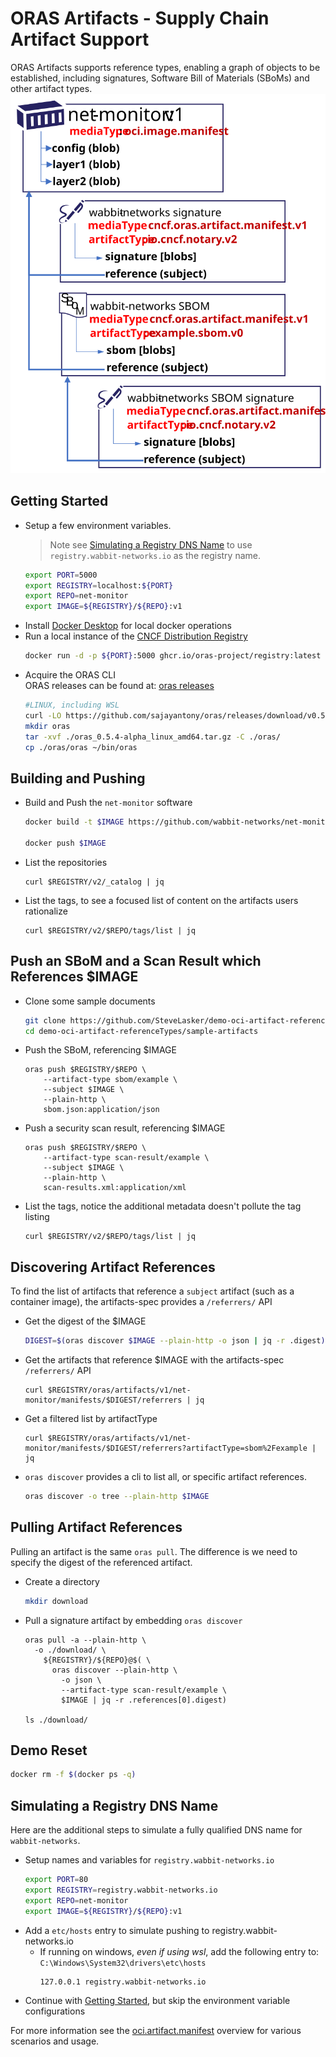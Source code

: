 # ORAS Artifacts - Supply Chain Artifact Support

ORAS Artifacts supports reference types,  enabling a graph of objects to be established, including signatures, Software Bill of Materials (SBoMs) and other artifact types.
![](https://raw.githubusercontent.com/oras-project/artifacts-spec/main/media/net-monitor-graph.svg)

## Getting Started

- Setup a few environment variables.  
  > Note see [Simulating a Registry DNS Name](#simulating-a-registry-dns-name) to use `registry.wabbit-networks.io` as the registry name.
  ```bash
  export PORT=5000
  export REGISTRY=localhost:${PORT}
  export REPO=net-monitor
  export IMAGE=${REGISTRY}/${REPO}:v1
  ```
- Install [Docker Desktop](https://www.docker.com/products/docker-desktop) for local docker operations
- Run a local instance of the [CNCF Distribution Registry][cncf-distribution]
  ```bash
  docker run -d -p ${PORT}:5000 ghcr.io/oras-project/registry:latest
  ```
- Acquire the ORAS CLI  
ORAS releases can be found at: [oras releases][oras-releases]  
  ```bash
  #LINUX, including WSL
  curl -LO https://github.com/sajayantony/oras/releases/download/v0.5.4-alpha/oras_0.5.4-alpha_linux_amd64.tar.gz
  mkdir oras
  tar -xvf ./oras_0.5.4-alpha_linux_amd64.tar.gz -C ./oras/
  cp ./oras/oras ~/bin/oras
  ```
## Building and Pushing
- Build and Push the `net-monitor` software
  ```bash
  docker build -t $IMAGE https://github.com/wabbit-networks/net-monitor.git#main

  docker push $IMAGE
  ```
- List the repositories
  ```http
  curl $REGISTRY/v2/_catalog | jq
  ```
- List the tags, to see a focused list of content on the artifacts users rationalize
  ```http
  curl $REGISTRY/v2/$REPO/tags/list | jq
  ```
## Push an SBoM and a Scan Result which References $IMAGE

- Clone some sample documents
  ```bash
  git clone https://github.com/SteveLasker/demo-oci-artifact-referenceTypes.git
  cd demo-oci-artifact-referenceTypes/sample-artifacts
  ```
- Push the SBoM, referencing $IMAGE
  ```shell
  oras push $REGISTRY/$REPO \
      --artifact-type sbom/example \
      --subject $IMAGE \
      --plain-http \
      sbom.json:application/json
  ```
- Push a security scan result, referencing $IMAGE
  ```shell
  oras push $REGISTRY/$REPO \
      --artifact-type scan-result/example \
      --subject $IMAGE \
      --plain-http \
      scan-results.xml:application/xml
  ```
- List the tags, notice the additional metadata doesn't pollute the tag listing
  ```http
  curl $REGISTRY/v2/$REPO/tags/list | jq
  ```
## Discovering Artifact References

To find the list of artifacts that reference a `subject` artifact (such as a container image), the artifacts-spec provides a `/referrers/` API

- Get the digest of the $IMAGE
  ```bash
  DIGEST=$(oras discover $IMAGE --plain-http -o json | jq -r .digest)
  ```
- Get the artifacts that reference $IMAGE with the artifacts-spec `/referrers/` API
  ```http
  curl $REGISTRY/oras/artifacts/v1/net-monitor/manifests/$DIGEST/referrers | jq
  ```
- Get a filtered list by artifactType
  ```http
  curl $REGISTRY/oras/artifacts/v1/net-monitor/manifests/$DIGEST/referrers?artifactType=sbom%2Fexample | jq
  ```
- `oras discover` provides a cli to list all, or specific artifact references.
  ```bash
  oras discover -o tree --plain-http $IMAGE
  ```

## Pulling Artifact References

Pulling an artifact is the same `oras pull`. The difference is we need to specify the digest of the referenced artifact.

- Create a directory
  ```bash
  mkdir download
  ```
- Pull a signature artifact by embedding `oras discover`
  ```shell
  oras pull -a --plain-http \
    -o ./download/ \
      ${REGISTRY}/${REPO}@$( \
        oras discover --plain-http \
          -o json \
          --artifact-type scan-result/example \
          $IMAGE | jq -r .references[0].digest)

  ls ./download/
  ```
## Demo Reset
```bash
docker rm -f $(docker ps -q)
```
## Simulating a Registry DNS Name

Here are the additional steps to simulate a fully qualified DNS name for `wabbit-networks`.

- Setup names and variables for `registry.wabbit-networks.io`
  ```bash
  export PORT=80
  export REGISTRY=registry.wabbit-networks.io
  export REPO=net-monitor
  export IMAGE=${REGISTRY}/${REPO}:v1
  ```
- Add a `etc/hosts` entry to simulate pushing to registry.wabbit-networks.io
    - If running on windows, _even if using wsl_, add the following entry to: `C:\Windows\System32\drivers\etc\hosts`
      ```hosts
      127.0.0.1 registry.wabbit-networks.io
      ```
- Continue with [Getting Started](#getting-started), but skip the environment variable configurations

For more information see the [oci.artifact.manifest][oci-artifact-manifest] overview for various scenarios and usage.

[oras-releases]:                https://github.com/sajayantony/oras/releases
[cncf-distribution]:      https://github.com/oras-project/distribution
[oci-artifact-manifest-spec]:   https://github.com/SteveLasker/artifacts/blob/oci-artifact-manifest/artifact-manifest-spec.md
[oci-artifact-manifest]:        https://github.com/SteveLasker/artifacts/blob/oci-artifact-manifest/artifact-manifest.md
[notary-v2-project]:            https://github.com/notaryproject/notaryproject

